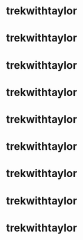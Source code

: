 # trekwithtaylor
# trekwithtaylor
# trekwithtaylor
# trekwithtaylor
# trekwithtaylor
# trekwithtaylor
# trekwithtaylor
# trekwithtaylor
# trekwithtaylor
